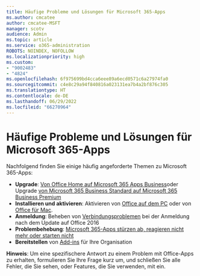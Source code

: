 ```yaml
---
title: Häufige Probleme und Lösungen für Microsoft 365-Apps
ms.author: cmcatee
author: cmcatee-MSFT
manager: scotv
audience: Admin
ms.topic: article
ms.service: o365-administration
ROBOTS: NOINDEX, NOFOLLOW
ms.localizationpriority: high
ms.custom:
- "9002483"
- "4824"
ms.openlocfilehash: 6f975699bd4cca6eee89a6ecd0571c6a27974fa0
ms.sourcegitcommit: c4e8c29a94f840816a023131ea7b4a2bf876c305
ms.translationtype: HT
ms.contentlocale: de-DE
ms.lasthandoff: 06/29/2022
ms.locfileid: "66270964"
---
```

# <a name="common-issues-and-resolutions-with-microsoft-365-apps"></a>Häufige Probleme und Lösungen für Microsoft 365-Apps

Nachfolgend finden Sie einige häufig angeforderte Themen zu Microsoft 365-Apps:

- **Upgrade**: [Von Office Home auf Microsoft 365 Apps Business](https://support.office.com/article/how-do-i-upgrade-office-ee68f6cf-422f-464a-82ec-385f65391350#OfficeVersion=Office_365_subscription)oder Upgrade [von Microsoft 365 Business Standard auf Microsoft 365 Business Premium](https://docs.microsoft.com/microsoft-365/business/migrate-to-microsoft-365-business)
- **Installieren und aktivieren**: Aktivieren von [Office auf dem PC](https://support.office.com/article/activate-office-5bd38f38-db92-448b-a982-ad170b1e187e) oder von [Office für Mac](https://support.office.com/article/activate-office-for-mac-7f6646b1-bb14-422a-9ad4-a53410fcefb2).
- **Anmeldung**: Beheben von [Verbindungsproblemen](https://docs.microsoft.com/office365/troubleshoot/authentication/connection-issue-when-sign-in-office-2016) bei der Anmeldung nach dem Update auf Office 2016
- **Problembehebung**: [Microsoft 365-Apps stürzen ab, reagieren nicht mehr oder starten nicht](https://docs.microsoft.com/alchemyinsights/office-apps-don't-launch-start)
- **Bereitstellen** von [Add-ins](https://docs.microsoft.com/microsoft-365/admin/manage/manage-deployment-of-add-ins) für Ihre Organisation

**Hinweis**: Um eine spezifischere Antwort zu einem Problem mit Office-Apps zu erhalten, formulieren Sie Ihre Frage kurz um, und schließen Sie alle Fehler, die Sie sehen, oder Features, die Sie verwenden, mit ein.
